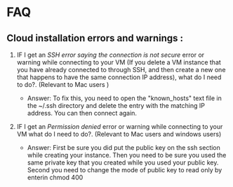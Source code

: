 # FAQ

## Cloud installation errors and warnings :

1. IF I get an *SSH error saying the connection is not secure* error or warning while connecting to your VM (If you delete a VM instance that you have already connected to through SSH, 
and then create a new one that happens to have the same connection IP address), what do I need to do?. (Relevant to Mac users )

	+ Answer: To fix this, you need to open the "known_hosts"  text file in the ~/.ssh directory and delete the entry with the matching IP address. You can then connect again.
	
1. IF I get an *Permission denied* error or warning while connecting to your VM what do I need to do?. (Relevant to Mac users and windows users)

	+ Answer: First be sure you did put the public key on the ssh section while creating your instance. Then you need to be sure you used the same private key that you created while you used your public key.
	          Second you need to change the mode of public key to read only by enterin chmod 400 <your public key name>

